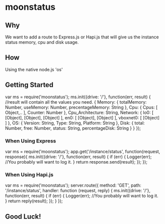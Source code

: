 # moonstatus

## Why
  We want to add a route to Express.js or Hapi.js that will give us the instance status memory, cpu and disk usage.

## How
  Using the native node.js 'os'


## Getting Started

  var ms = require('moonstatus');
  ms.init({drive: '/'}, function(err, result) {
    //result will contain all the values you need.
    {
      Memory: {
        totalMemory: Number,
        useMemory: Number,
        precentageMemory: String
      },
      Cpu: {
        Cpus: [ Object,.. ],
        Counter: Number
      },
      Cpu_Architecture: String,
      Network: {
        lo0: [ [Object], [Object], [Object] ],
        en0: [ [Object], [Object] ],
        vboxnet0: [ [Object] ]
      },
      OS: {
        Version: String,
        Type: String,
        Platform: String
      },
      Disk: {
        total: Number,
        free: Number,
        status: String,
        percentageDisk: String
      }
    }
  });


### When Using Express
  var ms = require('moonstatus');
  app.get('/instance/status', function(request, response){
    ms.init({drive: '/'}, function(err, result) {
      if (err) {
        Logger(err); //You probably will want to log it.
      }
      return response.send(result);
    });
  });

### When Using Hapi.js
  var ms = require('moonstatus');
  server.route({
    method: 'GET',
    path: '/instance/status',
    handler: function (request, reply) {
      ms.init({drive: '/'}, function(err, result) {
        if (err) {
          Logger(err); //You probably will want to log it.
        }
        return reply(result);
      });
    }
  });


## Good Luck!
